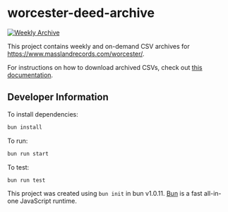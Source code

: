 # worcester-deed-archive

[![Weekly Archive](https://github.com/jakemingolla/worcester-deed-archive/actions/workflows/scheduled-run.yaml/badge.svg)](https://github.com/jakemingolla/worcester-deed-archive/actions/workflows/scheduled-run.yaml)

This project contains weekly and on-demand CSV archives for
https://www.masslandrecords.com/worcester/.

For instructions on how to download archived CSVs, check out [this
documentation](./docs/public/README.md).

## Developer Information

To install dependencies:

```bash
bun install
```

To run:

```bash
bun run start
```

To test:

```bash
bun run test
```

This project was created using `bun init` in bun v1.0.11. [Bun](https://bun.sh) is a fast all-in-one JavaScript runtime.
